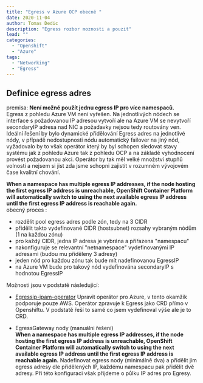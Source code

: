 ```yaml
---
title: "Egress v Azure OCP obecně "
date: 2020-11-04 
author: Tomas Dedic
description: "Egress rozbor moznosti a pouzit"
lead: ""
categories:
  - "Openshift"
  - "Azure"
tags:
  - "Networking"
  - "Egress"
---
```

## Definice egress adres

premisa: **Není možné použít jednu egress IP pro více namespaců.**  
Egress z pohledu Azure VM není vyřešen. Na jednotlivých nódech se interface s požadovanou IP adresou vytvoří ale na Azure VM se nevytvoří secondaryIP adresa nad NIC a požadavky nejsou tedy routovány ven.  
Ideální řešení by bylo dynamické přidělování Egress adres na jednotlivé nódy, v případě nedostupnosti nódu automatický failover na jiný nód, vyžadovalo by to však operátor který by byl schopen sledovat stavy systému jak z pohledu Azure tak z pohledu OCP a na základě vyhodnocení provést požadovanou akci. Operátor by tak měl velké množství stupňů volnosti a nejsem si jist zda jsme schopni zajistit v rozumném vývojovém čase kvalitní chování.  


**When a namespace has multiple egress IP addresses, if the node hosting the first egress IP address is unreachable, OpenShift Container Platform will automatically switch to using the next available egress IP address until the first egress IP address is reachable again.**  
obecný proces :  
+ rozdělit pool egress adres podle zón, tedy na 3 CIDR
+ přidělit takto vydefinované CIDR (hostsubnet) rozsahy vybraným nódům (1 na každou zónu)
+ pro každý CIDR, jedna IP adresa je vybrána a přiřazena "namespacu"
+ nakonfiguruje se relevantní "netnamespace" vydefinovanými IP adresami (budou mu přiděleny 3 adresy)
+ jeden nód pro každou zónu tak bude mít nadefinovanou EgressIP 
+ na Azure VM bude pro takový nód vydefinována secondaryIP s hodnotou EgressIP


Možnosti jsou v podstatě následující:  
+ [Egressip-ipam-operator](https://github.com/redhat-cop/egressip-ipam-operator)
	Upravit operátor pro Azure, v tento okamžik podporuje pouze AWS. Operátor zpravuje k Egress jako CRD přímo v Openshiftu. 
  V podstatě řeší to samé co jsem vydefinoval výše ale je to CRD.

+ EgressGateway nody (manuálni řešení)  
	**When a namespace has multiple egress IP addresses, if the node hosting the first egress IP address is unreachable, OpenShift Container Platform will automatically switch to using the next available egress IP address until the first egress IP address is reachable again.**
  Nadefinovat egress nody (minimálně dva) a přidělit jim egress adresy dle přidělených IP, každému namespacu pak přidělit dvě adresy.  Při této konfiguraci však přijdeme o půlku IP adres pro Egresy.
